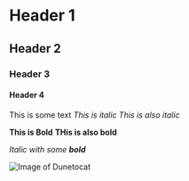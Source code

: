 # Header 1

## Header 2

### Header 3

#### Header 4

This is some text
*This is italic*
_This is also italic_

**This is Bold**
__THis is also bold__

*Italic with some **bold***

![Image of Dunetocat](https://octodex.github.com/images/dunetocat.png)

